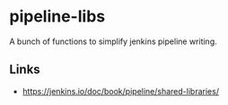# pipeline-libs

A bunch of functions to simplify jenkins pipeline writing.

## Links
  * https://jenkins.io/doc/book/pipeline/shared-libraries/